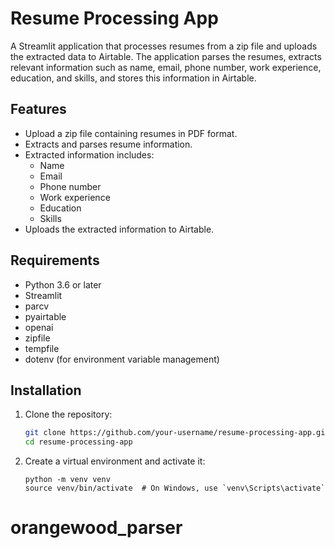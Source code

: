 # Resume Processing App

A Streamlit application that processes resumes from a zip file and uploads the extracted data to Airtable. The application parses the resumes, extracts relevant information such as name, email, phone number, work experience, education, and skills, and stores this information in Airtable.

## Features

- Upload a zip file containing resumes in PDF format.
- Extracts and parses resume information.
- Extracted information includes:
  - Name
  - Email
  - Phone number
  - Work experience
  - Education
  - Skills
- Uploads the extracted information to Airtable.

## Requirements

- Python 3.6 or later
- Streamlit
- parcv
- pyairtable
- openai
- zipfile
- tempfile
- dotenv (for environment variable management)

## Installation

1. Clone the repository:
   ```sh
   git clone https://github.com/your-username/resume-processing-app.git
   cd resume-processing-app
   ```
2. Create a virtual environment and activate it:
    ```
    python -m venv venv
    source venv/bin/activate  # On Windows, use `venv\Scripts\activate`
    ```
# orangewood_parser
